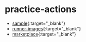 # practice-actions

- [sample](https://github.com/tmknom/example-github-cicd/tree/main){:target="\_blank"}
- [runner-images](https://github.com/actions/runner-images){:target="\_blank"}
- [marketplace](https://github.com/marketplace){:target="\_blank"}
